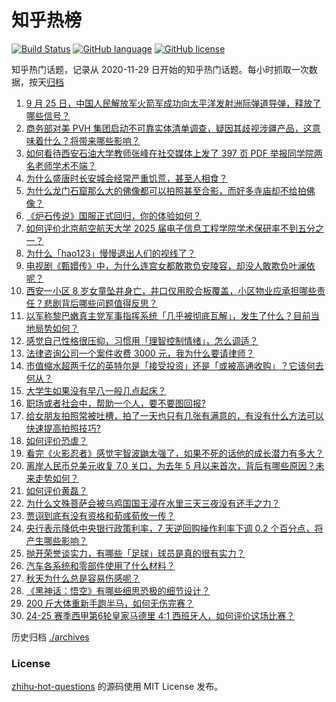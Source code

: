 # 知乎热榜
[![Build Status](https://github.com/ToWeLong/zhihu-hot-questions/workflows/CI/badge.svg)](https://github.com/ToWeLong/zhihu-hot-questions/actions)
[![GitHub language](https://img.shields.io/badge/language-golang-orange.svg)](https://golang.org/)
[![GitHub license](https://img.shields.io/github/license/ToWeLong/zhihu-hot-questions)](https://github.com/ToWeLong/zhihu-hot-questions/blob/main/LICENSE)

知乎热门话题，记录从 2020-11-29 日开始的知乎热门话题。每小时抓取一次数据，按天[归档](./archives)

<!-- BEGIN -->

1. [9 月 25 日，中国人民解放军火箭军成功向太平洋发射洲际弹道导弹，释放了哪些信号？](https://www.zhihu.com/question/668129494)
1. [商务部对美 PVH 集团启动不可靠实体清单调查，疑因其歧视涉疆产品，这意味着什么？将带来哪些影响？](https://www.zhihu.com/question/668053532)
1. [如何看待西安石油大学教师张峰在社交媒体上发了 397 页 PDF 举报同学院两名老师学术不端？](https://www.zhihu.com/question/667902633)
1. [为什么盛唐时长安城会经常严重饥荒，甚至人相食？](https://www.zhihu.com/question/667774664)
1. [为什么龙门石窟那么大的佛像都可以拍照甚至合影，而好多寺庙却不给拍佛像？](https://www.zhihu.com/question/655679545)
1. [《炉石传说》国服正式回归，你的体验如何？](https://www.zhihu.com/question/668119340)
1. [如何评价北京航空航天大学 2025 届电子信息工程学院学术保研率不到五分之一？](https://www.zhihu.com/question/667747154)
1. [为什么「hao123」慢慢退出人们的视线了？](https://www.zhihu.com/question/664363307)
1. [电视剧《甄嬛传》中，为什么连宫女都敢欺负安陵容，却没人敢欺负叶澜依呢？](https://www.zhihu.com/question/667598198)
1. [西安一小区 8 岁女童坠井身亡，井口仅用胶合板覆盖，小区物业应承担哪些责任？悲剧背后哪些问题值得反思？](https://www.zhihu.com/question/668033543)
1. [以军称黎巴嫩真主党军事指挥系统「几乎被彻底瓦解」，发生了什么？目前当地局势如何？](https://www.zhihu.com/question/667846153)
1. [感觉自己性格很压抑，习惯用「理智控制情绪」，怎么调适？](https://www.zhihu.com/question/667898329)
1. [法律咨询公司一个案件收费 3000 元，我为什么要请律师？](https://www.zhihu.com/question/667911708)
1. [市值缩水超两千亿的英特尔是「接受投资」还是「或被高通收购」？它该何去何从？](https://www.zhihu.com/question/667931885)
1. [大学生如果没有早八一般几点起床？](https://www.zhihu.com/question/667925196)
1. [职场或者社会中，帮助一个人，要不要图回报?](https://www.zhihu.com/question/667929082)
1. [给女朋友拍照常被吐槽，拍了一天也只有几张有满意的，有没有什么方法可以快速提高拍照技巧?](https://www.zhihu.com/question/668051324)
1. [如何评价恐虐？](https://www.zhihu.com/question/346582363)
1. [看完《火影忍者》感觉宇智波鼬太强了，如果不死的话他的成长潜力有多大？](https://www.zhihu.com/question/660907063)
1. [离岸人民币兑美元收复 7.0 关口，为去年 5 月以来首次，背后有哪些原因？未来走势如何？](https://www.zhihu.com/question/668120103)
1. [如何评价黄磊？](https://www.zhihu.com/question/20497016)
1. [为什么文殊菩萨会被乌鸡国国王浸在水里三天三夜没有还手之力？](https://www.zhihu.com/question/667902837)
1. [贾诩到底有没有资格和荀彧荀攸一传？](https://www.zhihu.com/question/661996685)
1. [央行表示降低中央银行政策利率，7 天逆回购操作利率下调 0.2 个百分点，将产生哪些影响？](https://www.zhihu.com/question/668023449)
1. [抛开荣誉谈实力，有哪些「足球」球员是真的很有实力？](https://www.zhihu.com/question/444096818)
1. [汽车各系统和零部件使用了什么材料？](https://www.zhihu.com/question/353123150)
1. [秋天为什么总是容易伤感呢？](https://www.zhihu.com/question/667990844)
1. [《黑神话：悟空》有哪些细思恐极的细节设计？](https://www.zhihu.com/question/664773977)
1. [200 斤大体重新手跑半马，如何无伤完赛？](https://www.zhihu.com/question/666833723)
1. [24-25 赛季西甲第6轮皇家马德里 4:1 西班牙人，如何评价这场比赛？](https://www.zhihu.com/question/667814921)

<!-- END -->

历史归档 [./archives](./archives)


### License
[zhihu-hot-questions](https://github.com/towelong/zhihu-hot-questions) 的源码使用 MIT License 发布。